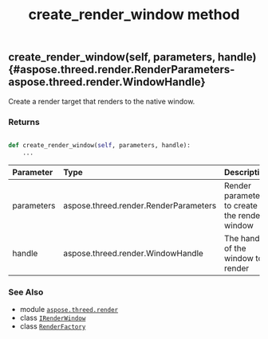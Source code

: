 ﻿---
title: create_render_window method
second_title: Aspose.3D for Python via .NET API References
description: 
type: docs
weight: 70
url: /python-net/aspose.threed.render/renderfactory/create_render_window/
is_root: false
---

## create_render_window(self, parameters, handle) {#aspose.threed.render.RenderParameters-aspose.threed.render.WindowHandle}

Create a render target that renders to the native window.


### Returns 





```python

def create_render_window(self, parameters, handle):
    ...
```


| Parameter | Type | Description |
| :- | :- | :- |
| parameters | aspose.threed.render.RenderParameters | Render parameters to create the render window |
| handle | aspose.threed.render.WindowHandle | The handle of the window to render |



### See Also
* module [`aspose.threed.render`](../../)
* class [`IRenderWindow`](/3d/python-net/aspose.threed.render/irenderwindow)
* class [`RenderFactory`](/3d/python-net/aspose.threed.render/renderfactory)
